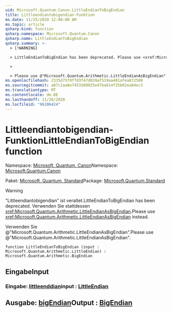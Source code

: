 ```yaml
---
uid: Microsoft.Quantum.Canon.LittleEndianToBigEndian
title: Littleendiantobigendian-Funktion
ms.date: 11/25/2020 12:00:00 AM
ms.topic: article
qsharp.kind: function
qsharp.namespace: Microsoft.Quantum.Canon
qsharp.name: LittleEndianToBigEndian
qsharp.summary: >-
  > [!WARNING]

  > LittleEndianToBigEndian has been deprecated. Please use <xref:Microsoft.Quantum.Arithmetic.LittleEndianAsBigEndian> instead.

  >

  > Please use @"Microsoft.Quantum.Arithmetic.LittleEndianAsBigEndian".
ms.openlocfilehash: 2335d75f0ffd3f47d039af519aa481afea872508
ms.sourcegitcommit: a87c1aa8e7453360025e47ba614f25b02ea84ec3
ms.translationtype: MT
ms.contentlocale: de-DE
ms.lasthandoff: 11/26/2020
ms.locfileid: "96206424"
---
```

# <a name="littleendiantobigendian-function"></a><span data-ttu-id="54e22-102">Littleendiantobigendian-Funktion</span><span class="sxs-lookup"><span data-stu-id="54e22-102">LittleEndianToBigEndian function</span></span>

<span data-ttu-id="54e22-103">Namespace: [Microsoft. Quantum. Canon](xref:Microsoft.Quantum.Canon)</span><span class="sxs-lookup"><span data-stu-id="54e22-103">Namespace: [Microsoft.Quantum.Canon](xref:Microsoft.Quantum.Canon)</span></span>

<span data-ttu-id="54e22-104">Paket: [Microsoft. Quantum. Standard](https://nuget.org/packages/Microsoft.Quantum.Standard)</span><span class="sxs-lookup"><span data-stu-id="54e22-104">Package: [Microsoft.Quantum.Standard](https://nuget.org/packages/Microsoft.Quantum.Standard)</span></span>


> [!WARNING]
> <span data-ttu-id="54e22-105">"Littleendiantobigendian" ist veraltet.</span><span class="sxs-lookup"><span data-stu-id="54e22-105">LittleEndianToBigEndian has been deprecated.</span></span> <span data-ttu-id="54e22-106">Verwenden Sie stattdessen <xref:Microsoft.Quantum.Arithmetic.LittleEndianAsBigEndian>.</span><span class="sxs-lookup"><span data-stu-id="54e22-106">Please use <xref:Microsoft.Quantum.Arithmetic.LittleEndianAsBigEndian> instead.</span></span>
>
> <span data-ttu-id="54e22-107">Verwenden Sie @"Microsoft.Quantum.Arithmetic.LittleEndianAsBigEndian".</span><span class="sxs-lookup"><span data-stu-id="54e22-107">Please use @"Microsoft.Quantum.Arithmetic.LittleEndianAsBigEndian".</span></span>



```qsharp
function LittleEndianToBigEndian (input : Microsoft.Quantum.Arithmetic.LittleEndian) : Microsoft.Quantum.Arithmetic.BigEndian
```


## <a name="input"></a><span data-ttu-id="54e22-108">Eingabe</span><span class="sxs-lookup"><span data-stu-id="54e22-108">Input</span></span>

### <a name="input--littleendian"></a><span data-ttu-id="54e22-109">Eingabe: [littleenddian](xref:Microsoft.Quantum.Arithmetic.LittleEndian)</span><span class="sxs-lookup"><span data-stu-id="54e22-109">input : [LittleEndian](xref:Microsoft.Quantum.Arithmetic.LittleEndian)</span></span>





## <a name="output--bigendian"></a><span data-ttu-id="54e22-110">Ausgabe: [bigEndian](xref:Microsoft.Quantum.Arithmetic.BigEndian)</span><span class="sxs-lookup"><span data-stu-id="54e22-110">Output : [BigEndian](xref:Microsoft.Quantum.Arithmetic.BigEndian)</span></span>

